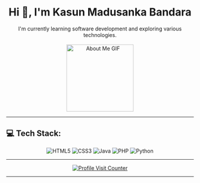 <h1 align="center">Hi 👋, I'm Kasun Madusanka Bandara</h1>

<p align="center">
  I'm currently learning software development and exploring various technologies. <br> <br> 
  <img src="https://github.com/7oSkaaa/7oSkaaa/blob/main/Images/about_me.gif?raw=true" alt="About Me GIF" width="180px">
</p>

---

## 💻 Tech Stack:
<p align="center">
  <img src="https://img.shields.io/badge/HTML5-%23E34F26.svg?style=for-the-badge&logo=html5&logoColor=white" alt="HTML5"/>
  <img src="https://img.shields.io/badge/CSS3-%231572B6.svg?style=for-the-badge&logo=css3&logoColor=white" alt="CSS3"/>
  <img src="https://img.shields.io/badge/Java-%23ED8B00.svg?style=for-the-badge&logo=openjdk&logoColor=white" alt="Java"/>
  <img src="https://img.shields.io/badge/PHP-%23777BB4.svg?style=for-the-badge&logo=php&logoColor=white" alt="PHP"/>
  <img src="https://img.shields.io/badge/Python-3670A0?style=for-the-badge&logo=python&logoColor=ffdd54" alt="Python"/>
</p>

---

<p align="center">
  <a href="https://visitcount.itsvg.in" target="_blank">
    <img src="https://visitcount.itsvg.in/api?id=Madusanka-Bandara&icon=4&color=0" alt="Profile Visit Counter" />
  </a>
</p>

---
